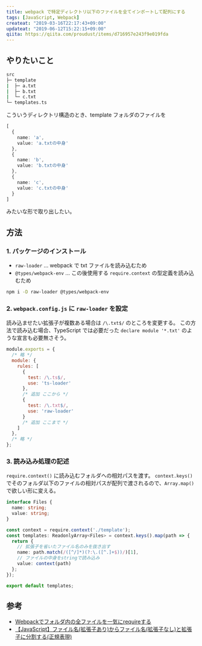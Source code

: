 ```yaml
---
title: webpack で特定ディレクトリ以下のファイルを全てインポートして配列にする
tags: [JavaScript, Webpack]
createat: "2019-03-16T22:17:43+09:00"
updateat: "2019-06-12T15:22:15+09:00"
qiita: https://qiita.com/proudust/items/d716957e243f9e019fda
---
```


## やりたいこと

```sh
src
├─ template
|  ├─ a.txt
|  ├─ b.txt
|  └─ c.txt
└─ templates.ts
```

こういうディレクトリ構造のとき、template フォルダのファイルを

```ts
[
  {
    name: 'a',
    value: 'a.txtの中身'
  },
  {
    name: 'b',
    value: 'b.txtの中身'
  },
  {
    name: 'c',
    value: 'c.txtの中身'
  }
]
```

みたいな形で取り出したい。

## 方法

### 1. パッケージのインストール

- `raw-loader` ... webpack で txt ファイルを読み込むため
- `@types/webpack-env` ... この後使用する `require.context` の型定義を読み込むため

```bash
npm i -D raw-loader @types/webpack-env
```

### 2. `webpack.config.js` に `raw-loader` を設定

読み込ませたい拡張子が複数ある場合は `/\.txt$/` のところを変更する。
この方法で読み込む場合、TypeScript では必要だった `declare module '*.txt'` のような宣言も必要無さそう。

```webpack.config.js
module.exports = {
  /* 略 */
  module: {
    rules: [
      {
        test: /\.ts$/,
        use: 'ts-loader'
      },
      /* 追加 ここから */
      {
        test: /\.txt$/,
        use: 'raw-loader'
      }
      /* 追加 ここまで */
    ]
  },
  /* 略 */
};
```

### 3. 読み込み処理の記述

`require.context()` に読み込むフォルダへの相対パスを渡す。
`context.keys()` でそのフォルダ以下のファイルの相対パスが配列で渡されるので、`Array.map()` で欲しい形に変える。

```templates.ts
interface Files {
  name: string;
  value: string;
}

const context = require.context('./template');
const templates: ReadonlyArray<Files> = context.keys().map(path => {
  return {
    // 拡張子を省いたファイル名のみを抜き出す
    name: path.match(/([^/]*)(?:\.([^.]+$))/)[1],
    // ファイルの中身をstringで読み込み
    value: context(path)
  };
});

export default templates;
```

## 参考

- [Webpackでフォルダ内の全ファイルを一気にrequireする](https://qiita.com/jkr_2255/items/d23e66323857d3189a00)
- [【JavaScript】ファイル名(拡張子あり)からファイル名(拡張子なし)と拡張子に分割する(正規表現)](https://qiita.com/kyoshiro-obj/items/3c59f14b37a0d7b7d59f)
